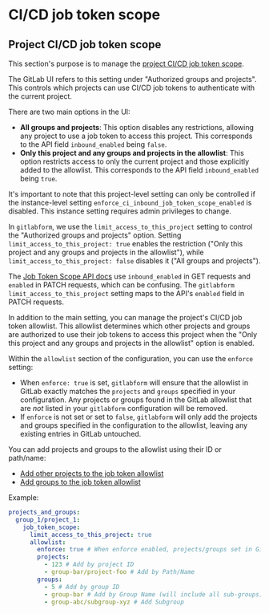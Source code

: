 # CI/CD job token scope

## Project CI/CD job token scope
This section's purpose is to manage the [project CI/CD job token scope](https://docs.gitlab.com/ee/ci/jobs/ci_job_token.html#control-job-token-access-to-your-project).

The GitLab UI refers to this setting under "Authorized groups and projects". This controls which projects can use CI/CD job tokens to authenticate with the current project.

There are two main options in the UI:
*   **All groups and projects**: This option disables any restrictions, allowing any project to use a job token to access this project. This corresponds to the API field `inbound_enabled` being `false`.
*   **Only this project and any groups and projects in the allowlist**: This option restricts access to only the current project and those explicitly added to the allowlist. This corresponds to the API field `inbound_enabled` being `true`.

It's important to note that this project-level setting can only be controlled if the instance-level setting `enforce_ci_inbound_job_token_scope_enabled` is disabled. This instance setting requires admin privileges to change.

In `gitlabform`, we use the `limit_access_to_this_project` setting to control the "Authorized groups and projects" option. Setting `limit_access_to_this_project: true` enables the restriction ("Only this project and any groups and projects in the allowlist"), while `limit_access_to_this_project: false` disables it ("All groups and projects").

The [Job Token Scope API docs](https://docs.gitlab.com/ee/api/project_job_token_scopes.html) use `inbound_enabled` in GET requests and `enabled` in PATCH requests, which can be confusing. The `gitlabform` `limit_access_to_this_project` setting maps to the API's `enabled` field in PATCH requests.

In addition to the main setting, you can manage the project's CI/CD job token allowlist. This allowlist determines which other projects and groups are authorized to use their job tokens to access this project when the "Only this project and any groups and projects in the allowlist" option is enabled.

Within the `allowlist` section of the configuration, you can use the `enforce` setting:

*   When `enforce: true` is set, `gitlabform` will ensure that the allowlist in GitLab exactly matches the `projects` and `groups` specified in your configuration. Any projects or groups found in the GitLab allowlist that are *not* listed in your `gitlabform` configuration will be removed.
*   If `enforce` is not set or set to `false`, `gitlabform` will only add the projects and groups specified in the configuration to the allowlist, leaving any existing entries in GitLab untouched.

You can add projects and groups to the allowlist using their ID or path/name:

* [Add other projects to the job token allowlist](https://docs.gitlab.com/ee/api/project_job_token_scopes.html#add-a-project-to-a-cicd-job-token-inbound-allowlist)
* [Add groups to the job token allowlist](https://docs.gitlab.com/ee/api/project_job_token_scopes.html#add-a-group-to-a-cicd-job-token-allowlist)

Example:

```yaml
projects_and_groups:
  group_1/project_1:
    job_token_scope:
      limit_access_to_this_project: true
      allowlist:
        enforce: true # When enforce enabled, projects/groups set in GitLab but not in Config will be removed from allowlists
        projects:
          - 123 # Add by project ID
          - group-bar/project-foo # Add by Path/Name
        groups:
          - 5 # Add by group ID
          - group-bar # Add by Group Name (will include all sub-groups)
          - group-abc/subgroup-xyz # Add Subgroup 
```